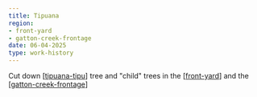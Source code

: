 ```yaml
---
title: Tipuana
region: 
- front-yard
- gatton-creek-frontage
date: 06-04-2025
type: work-history
---
```


Cut down [[tipuana-tipu]] tree and "child" trees in the [[front-yard]] and the [[gatton-creek-frontage]]

[//begin]: # "Autogenerated link references for markdown compatibility"
[tipuana-tipu]: ../plants/tipuana-tipu "Tipuana tipu (Rosewood)"
[front-yard]: ../front-yard "Front yard"
[gatton-creek-frontage]: ../gatton-creek-frontage "Gatton creek frontage"
[//end]: # "Autogenerated link references"
